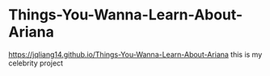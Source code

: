 # Things-You-Wanna-Learn-About-Ariana
https://jqliang14.github.io/Things-You-Wanna-Learn-About-Ariana
this is my celebrity project
